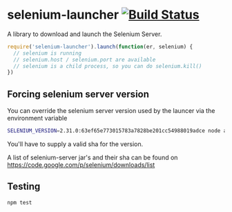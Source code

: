 selenium-launcher [![Build Status](https://secure.travis-ci.org/daaku/nodejs-selenium-launcher.png)](http://travis-ci.org/daaku/nodejs-selenium-launcher)
=================

A library to download and launch the Selenium Server.

```javascript
require('selenium-launcher').launch(function(er, selenium) {
  // selenium is running
  // selenium.host / selenium.port are available
  // selenium is a child process, so you can do selenium.kill()
})
```

Forcing selenium server version
---

You can override the selenium server version used by the launcer
 via the environment variable

```bash
SELENIUM_VERSION=2.31.0:63ef65e773015783a7828be201cc54988019adce node app.js
```

You'll have to supply a valid sha for the version.

A list of selenium-server jar's and their sha can be found on https://code.google.com/p/selenium/downloads/list


Testing
---

```sh
npm test
```
